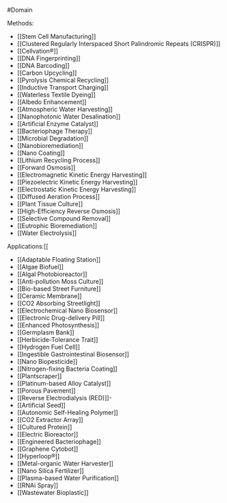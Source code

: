 #Domain 

Methods:
- [[Stem Cell Manufacturing]]
- [[Clustered Regularly Interspaced Short Palindromic Repeats (CRISPR)]]
- [[Cellvation®]]
- [[DNA Fingerprinting]]
- [[DNA Barcoding]]
- [[Carbon Upcycling]]
- [[Pyrolysis Chemical Recycling]]
- [[Inductive Transport Charging]]
- [[Waterless Textile Dyeing]]
- [[Albedo Enhancement]]
- [[Atmospheric Water Harvesting]]
- [[Nanophotonic Water Desalination]]
- [[Artificial Enzyme Catalyst]]
- [[Bacteriophage Therapy]]
- [[Microbial Degradation]]
- [[Nanobioremediation]]
- [[Nano Coating]]
- [[Lithium Recycling Process]]
- [[Forward Osmosis]]
- [[Electromagnetic Kinetic Energy Harvesting]]
- [[Piezoelectric Kinetic Energy Harvesting]]
- [[Electrostatic Kinetic Energy Harvesting]]
- [[Diffused Aeration Process]]
- [[Plant Tissue Culture]]
- [[High-Efficiency Reverse Osmosis]]
- [[Selective Compound Removal]]
- [[Eutrophic Bioremediation]]
- [[Water Electrolysis]]

Applications:[[
- [[Adaptable Floating Station]]
- [[Algae Biofuel]]
- [[Algal Photobioreactor]]
- [[Anti-pollution Moss Culture]]
- [[Bio-based Street Furniture]]
- [[Ceramic Membrane]]
- [[CO2 Absorbing Streetlight]]
- [[Electrochemical Nano Biosensor]]
- [[Electronic Drug-delivery Pill]]
- [[Enhanced Photosynthesis]]
- [[Germplasm Bank]]
- [[Herbicide-Tolerance Trait]]
- [[Hydrogen Fuel Cell]]
- [[Ingestible Gastrointestinal Biosensor]]
- [[Nano Biopesticide]]
- [[Nitrogen-fixing Bacteria Coating]]
- [[Plantscraper]]
- [[Platinum-based Alloy Catalyst]]
- [[Porous Pavement]]
- [[Reverse Electrodialysis (RED)]]- 
- [[Artificial Seed]]
- [[Autonomic Self-Healing Polymer]]
- [[CO2 Extractor Array]]
- [[Cultured Protein]]
- [[Electric Bioreactor]]
- [[Engineered Bacteriophage]]
- [[Graphene Cytobot]]
- [[Hyperloop®]]
- [[Metal-organic Water Harvester]]
- [[Nano Silica Fertilizer]]
- [[Plasma-based Water Purification]]
- [[RNAi Spray]]
- [[Wastewater Bioplastic]]